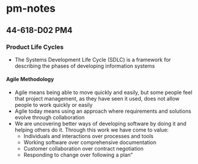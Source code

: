 # **pm-notes**

## 44-618-D02 PM4

### **Product Life Cycles**
* The Systems Development Life Cycle (SDLC) is a framework for describing the phases of developing information systems


#### **Agile Methodology**
* Agile means being able to move quickly and easily, but some people feel that project management, as they have seen it used, does not allow people to work quickly or easily
* Agile today means using an approach where requirements and solutions evolve through collaboration
* We are uncovering better ways of developing software by doing it and helping others do it. Through this work we have come to value:
    * Individuals and interactions over processes and tools
    * Working software over comprehensive documentation
    * Customer collaboration over contract negotiation
    * Responding to change over following a plan”
